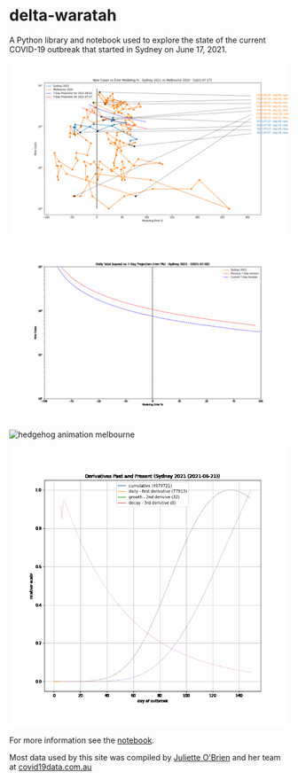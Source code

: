 # delta-waratah

A Python library and notebook used to explore the state of the current COVID-19 outbreak that started in Sydney on June 17, 2021.

![hedgehog plot](archive/2021-07-27/hedgehog.png)

![hedgehog animation sydney](archive/2021-07-27/animated-hedgehog-sydney2021.gif)

![hedgehog animation melbourne](archive/2021-07-27/animated-hedgehog-melbourne2020.gif)

![derivatives sydney](archive/2021-07-27/derivatives-sydney.gif)

For more information see the [notebook](sydney-outbreaks.ipynb).

Most data used by this site was compiled by [Juliette O'Brien](https://twitter.com/juliette_io) and her team at [covid19data.com.au](https://covid19data.com.au)
